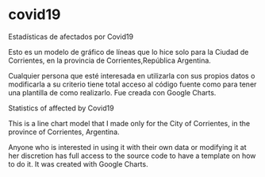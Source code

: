 # covid19
Estadísticas de afectados por Covid19

Esto es un modelo de gráfico de líneas que lo hice solo para la Ciudad de Corrientes, en la provincia de Corrientes,República Argentina.

Cualquier persona que esté interesada en utilizarla con sus propios datos o modificarla a su criterio tiene total acceso al código fuente como para tener una plantilla de como realizarlo. Fue creada con Google Charts.

Statistics of affected by Covid19

This is a line chart model that I made only for the City of Corrientes, in the province of Corrientes, Argentina.

Anyone who is interested in using it with their own data or modifying it at her discretion has full access to the source code to have a template on how to do it. It was created with Google Charts.
